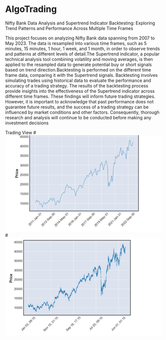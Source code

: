 # AlgoTrading
Nifty Bank Data Analysis and Supertrend Indicator Backtesting: Exploring Trend Patterns and Performance Across Multiple Time Frames


This project focuses on analyzing Nifty Bank data spanning from 2007 to May 2023. The data is resampled into various
time frames, such as 5 minutes, 15 minutes, 1 hour, 1 week, and 1 month, in order to observe trends and patterns at different 
levels of detail.The Supertrend indicator, a popular technical analysis tool combining volatility and moving averages, is then
applied to the resampled data to generate potential buy or short signals based on trend direction.Backtesting is performed on the
different time frame data, comparing it with the Supertrend signals. Backtesting involves simulating trades using historical data 
to evaluate the performance and accuracy of a trading strategy. The results of the backtesting process provide insights 
into the effectiveness of the Supertrend indicator across different time frames. These findings will inform future trading strategies.
However, it is important to acknowledge that past performance does not guarantee future results, and the success of a trading strategy 
can be influenced by market conditions and other factors. Consequently, thorough research and analysis will continue to be conducted before 
making any investment decisions

Trading View
#![](image/2.jpg)
#![](image/3.jpg)
